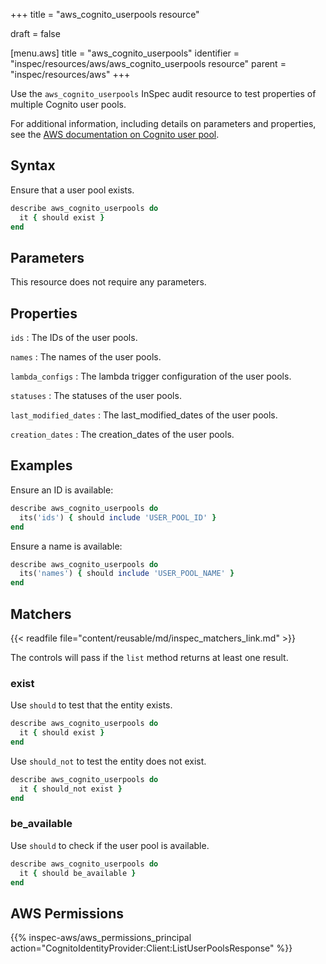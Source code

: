 +++
title = "aws_cognito_userpools resource"

draft = false


[menu.aws]
title = "aws_cognito_userpools"
identifier = "inspec/resources/aws/aws_cognito_userpools resource"
parent = "inspec/resources/aws"
+++

Use the `aws_cognito_userpools` InSpec audit resource to test properties of multiple Cognito user pools.

For additional information, including details on parameters and properties, see the [AWS documentation on Cognito user pool](https://docs.aws.amazon.com/AWSCloudFormation/latest/UserGuide/aws-resource-cognito-userpool.html).

## Syntax

Ensure that a user pool exists.

```ruby
describe aws_cognito_userpools do
  it { should exist }
end
```

## Parameters

This resource does not require any parameters.

## Properties

`ids`
: The IDs of the user pools.

`names`
: The names of the user pools.

`lambda_configs`
: The lambda trigger configuration of the user pools.

`statuses`
: The statuses of the user pools.

`last_modified_dates`
: The last_modified_dates of the user pools.

`creation_dates`
: The creation_dates of the user pools.

## Examples

Ensure an ID is available:

```ruby
describe aws_cognito_userpools do
  its('ids') { should include 'USER_POOL_ID' }
end
```

Ensure a name is available:

```ruby
describe aws_cognito_userpools do
  its('names') { should include 'USER_POOL_NAME' }
end
```

## Matchers

{{< readfile file="content/reusable/md/inspec_matchers_link.md" >}}

The controls will pass if the `list` method returns at least one result.

### exist

Use `should` to test that the entity exists.

```ruby
describe aws_cognito_userpools do
  it { should exist }
end
```

Use `should_not` to test the entity does not exist.

```ruby
describe aws_cognito_userpools do
  it { should_not exist }
end
```

### be_available

Use `should` to check if the user pool is available.

```ruby
describe aws_cognito_userpools do
  it { should be_available }
end
```

## AWS Permissions

{{% inspec-aws/aws_permissions_principal action="CognitoIdentityProvider:Client:ListUserPoolsResponse" %}}
